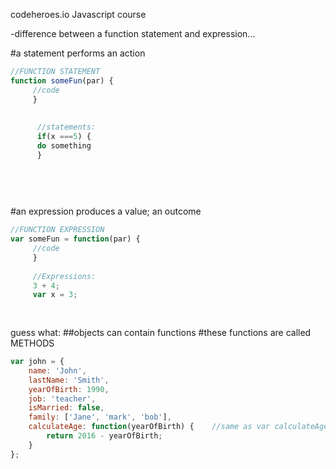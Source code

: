 codeheroes.io
Javascript course

-difference between a function statement and expression...

#a statement performs an action
```js
//FUNCTION STATEMENT
function someFun(par) {
     //code
     }
  
    
      //statements:
      if(x ===5) {
      do something
      }
        
        
     
     
```
#an expression produces a value; an outcome
```js     
//FUNCTION EXPRESSION
var someFun = function(par) {
     //code
     }
       
     //Expressions:
     3 + 4;
     var x = 3;
           
           
```
guess what:
##objects can contain functions
#these functions are called METHODS

```js
var john = {
    name: 'John',
    lastName: 'Smith',
    yearOfBirth: 1990,
    job: 'teacher',
    isMarried: false,
    family: ['Jane', 'mark', 'bob'],
    calculateAge: function(yearOfBirth) {    //same as var calculateAge = function(yearOfBrth-)
        return 2016 - yearOfBirth;
    }
};

```






     
